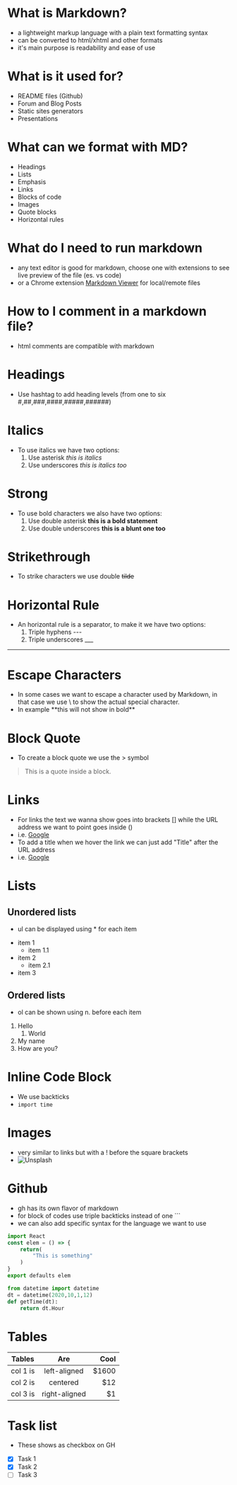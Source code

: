 # What is Markdown?
- a lightweight markup language with a plain text formatting syntax
- can be converted to html/xhtml and other formats
- it's main purpose is readability and ease of use

# What is it used for?
- README files (Github)
- Forum and Blog Posts
- Static sites generators
- Presentations

# What can we format with MD?
- Headings
- Lists
- Emphasis
- Links
- Blocks of code
- Images
- Quote blocks
- Horizontal rules

# What do I need to run markdown
- any text editor is good for markdown, choose one with extensions to see live preview of the file (es. vs code)
- or a Chrome extension [Markdown Viewer](https://chrome.google.com/webstore/detail/markdown-viewer/ckkdlimhmcjmikdlpkmbgfkaikojcbjk/) for local/remote files

# How to I comment in a markdown file?
- html comments are compatible with markdown
<!-- i.e. this will not show in the preview -->

# Headings
- Use hashtag to add heading levels (from one to six #,##,###,####,#####,######)

# Italics
- To use italics we have two options:
    1. Use asterisk *this is italics*
    2. Use underscores _this is italics too_ 

# Strong
- To use bold characters we also have two options:
    1. Use double asterisk **this is a bold statement**
    2. Use double underscores __this is a blunt one too__ 

# Strikethrough
- To strike characters we use double ~~tilde~~

# Horizontal Rule
- An horizontal rule is a separator, to make it we have two options:
    1. Triple hyphens ---
    2. Triple underscores ___
___

# Escape Characters
- In some cases we want to escape a character used by Markdown, in that case we use \ to show the actual special character.
- In example \*\*this will not show in bold\*\*

# Block Quote
- To create a block quote we use the \> symbol
> This is a quote inside a block. 

# Links
- For links the text we wanna show goes into brackets \[\] while the URL address we want to point goes inside \(\)
- i.e. [Google](https://google.com)
- To add a title when we hover the link we can just add "Title" after the URL address
- i.e. [Google](https://google.com "Google.com")

# Lists
## Unordered lists
- ul can be displayed using \* for each item
* item 1
    * item 1.1
* item 2
    * item 2.1
* item 3

## Ordered lists
- ol can be shown using n. before each item
1. Hello
    1. World
1. My name
1. How are you?

# Inline Code Block
- We use backticks 
- `import time`

# Images
- very similar to links but with a ! before the square brackets
- ![Unsplash](https://unsplash.com/photos/xrVDYZRGdw4/download?force=true&w=640)

# Github
- gh has its own flavor of markdown
- for block of codes use triple backticks instead of one \`\`\` 
- we can also add specific syntax for the language we want to use

```JavaScript
import React
const elem = () => {
    return(
        "This is something"
    )
}
export defaults elem
```

```Python
from datetime import datetime
dt = datetime(2020,10,1,12)
def getTime(dt):
    return dt.Hour
```

# Tables
| Tables   |      Are      |  Cool |
|----------|:-------------:|------:|
| col 1 is |  left-aligned | $1600 |
| col 2 is |    centered   |   $12 |
| col 3 is | right-aligned |    $1 |

# Task list
- These shows as checkbox on GH
*[x] Task 1
*[x] Task 2
*[ ] Task 3
